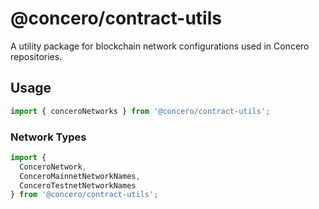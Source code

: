 # @concero/contract-utils

A utility package for blockchain network configurations used in Concero repositories.

## Usage

```typescript
import { conceroNetworks } from '@concero/contract-utils';
```

### Network Types

```typescript
import {
  ConceroNetwork,
  ConceroMainnetNetworkNames,
  ConceroTestnetNetworkNames
} from '@concero/contract-utils';
```
